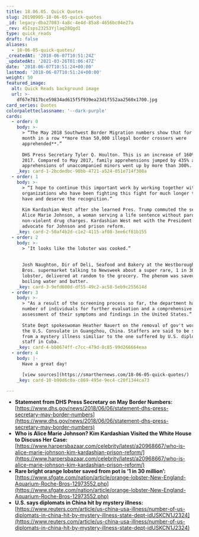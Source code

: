 ```yaml
---
title: 18.06.05. Quick Quotes
slug: 20190905-18-06-05-quick-quotes
_id: legacy-dba27083-4a8c-4e4d-85a8-4656bc04e27a
_rev: 45Isps23253Yjlaq28Qgd1
type: quick_reads
draft: false
aliases:
  - 18-06-05-quick-quotes/
_createdAt: '2018-06-07T10:51:24Z'
_updatedAt: '2021-03-26T01:06:47Z'
date: '2018-06-07T10:51:24+00:00'
lastmod: '2018-06-07T10:51:24+00:00'
weight: 50
featured_image:
  alt: Quick Reads background image
  url: >-
    df67e7817bce59834ad615f5f939ea23d1f552aa2560x1700.jpg
card_series: Quotes
colorpaletteclassname: '--dark-purple'
cards:
  - order: 0
    body: >-
      > “The May 2018 Southwest Border Migration numbers show that for the third
      month in a row **more than 50,000 illegal border crossers were
      apprehended**.”  
        
      DHS Press Secretary Tyler Q. Houlton. This is an increase of 160% from May
      2017. Compared to May 2017, family apprehensions jumped by 435% and
      apprehensions of unaccompanied minors went up by more than 300%.
    _key: card-1-2bcdedbc-98bb-4721-a524-051e714f308a
  - order: 1
    body: >-
      > “I hope to continue this important work by working together with
      organizations who have been fighting this fight for much longer than I
      have and deserve the recognition.”  
        
      Kim Kardashian West after she learned Pres. Trump commuted the sentence of
      Alice Marie Johnson, a woman serving a life sentence without parole for
      non-violent drug charges. Kardashian West met with the President to
      advocate for Johnson and prison reform.
    _key: card-2-50af4b2d-c1e2-4115-af08-3ee6cf81b155
  - order: 2
    body: >-
      > ‘It looks like the lobster was cooked.”  
        
        
      Josh Naughton, Dir of Deli, Seafood and Bakery at the Westborough Roche
      Bros. supermarket talking to Newsweek about a super rare, 1 in 30 million
      lobster, delivered at random to the grocery. The phenom was saved from
      boiling water and butter.
    _key: card-3-9efd600d-df55-49c2-ac58-5eb9c255614d
  - order: 3
    body: >-
      > "As a result of the screening process so far, the department has sent a
      number of individuals for further evaluation and a comprehensive
      assessment of their symptoms and findings in the United States.”  
        
      State Dept spokeswoman Heather Nauert on the removal of gov't workers from
      the U.S. Consulate in Guangzhou, China. Staffers are said to be suffering
      from a mystery illness similiar to the one suffered by U.S. diplomatic
      staff in Cuba.
    _key: card-4-bb0674ff-c7cc-479d-8c85-99d266664eaa
  - order: 4
    body: |-
      Have a great day!

      [view sources](https://smarthernews.com/18-06-05-quick-quotes/)
    _key: card-10-b90d6c0a-c869-495e-9ec4-c20f1344ca73

---
```

* **Statement from DHS Press Secretary on May Border Numbers:** [https://www.dhs.gov/news/2018/06/06/statement-dhs-press-secretary-may-border-numbers](https://www.dhs.gov/news/2018/06/06/statement-dhs-press-secretary-may-border-numbers)
* **Who is Alice Marie Johnson? Kim Kardashian Visited the White House to Discuss Her Case:** [https://www.harpersbazaar.com/celebrity/latest/a20968667/who-is-alice-marie-johnson-kim-kardashian-prison-reform/](https://www.harpersbazaar.com/celebrity/latest/a20968667/who-is-alice-marie-johnson-kim-kardashian-prison-reform/)
* **Rare bright orange lobster saved from pot is ‘1 in 30 million’:** [https://www.sfgate.com/nation/article/orange-lobster-New-England-Aquarium-Roche-Bros-12973552.php](https://www.sfgate.com/nation/article/orange-lobster-New-England-Aquarium-Roche-Bros-12973552.php)
* **U.S. says diplomats in China hit by mystery illness:** [https://www.reuters.com/article/us-china-usa-illness/number-of-us-diplomats-in-china-hit-by-mystery-illness-state-dept-idUSKCN1J2324](https://www.reuters.com/article/us-china-usa-illness/number-of-us-diplomats-in-china-hit-by-mystery-illness-state-dept-idUSKCN1J2324)